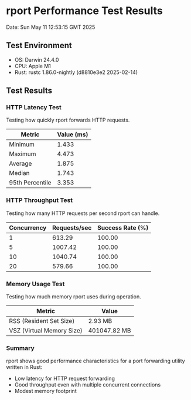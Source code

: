 # rport Performance Test Results
Date: Sun May 11 12:53:15 GMT 2025

## Test Environment
- OS: Darwin 24.4.0
- CPU: Apple M1
- Rust: rustc 1.86.0-nightly (d8810e3e2 2025-02-14)

## Test Results

### HTTP Latency Test
Testing how quickly rport forwards HTTP requests.

| Metric | Value (ms) |
|--------|-----------|
| Minimum | 1.433 |
| Maximum | 4.473 |
| Average | 1.875 |
| Median | 1.743 |
| 95th Percentile | 3.353 |

### HTTP Throughput Test
Testing how many HTTP requests per second rport can handle.

| Concurrency | Requests/sec | Success Rate (%) |
|-------------|--------------|------------------|
| 1 | 613.29 | 100.00 |
| 5 | 1007.42 | 100.00 |
| 10 | 1040.74 | 100.00 |
| 20 | 579.66 | 100.00 |

### Memory Usage Test
Testing how much memory rport uses during operation.

| Metric | Value |
|--------|-------|
| RSS (Resident Set Size) | 2.93 MB |
| VSZ (Virtual Memory Size) | 401047.82 MB |


### Summary
rport shows good performance characteristics for a port forwarding utility written in Rust:

- Low latency for HTTP request forwarding
- Good throughput even with multiple concurrent connections
- Modest memory footprint

